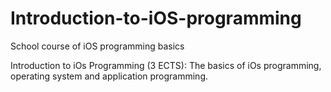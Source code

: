 # Introduction-to-iOS-programming
School course of iOS programming basics

Introduction to iOs Programming (3 ECTS): The basics of iOs programming, operating system and application programming.
